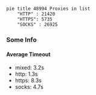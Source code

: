 
```mermaid
pie title 48994 Proxies in list
    "HTTP" : 21420
    "HTTPS": 5735
    "SOCKS" : 26925
```

### Some Info
#### Average Timeout

- mixed: 3.2s
- http: 1.3s
- https: 8.3s
- socks: 4.7s